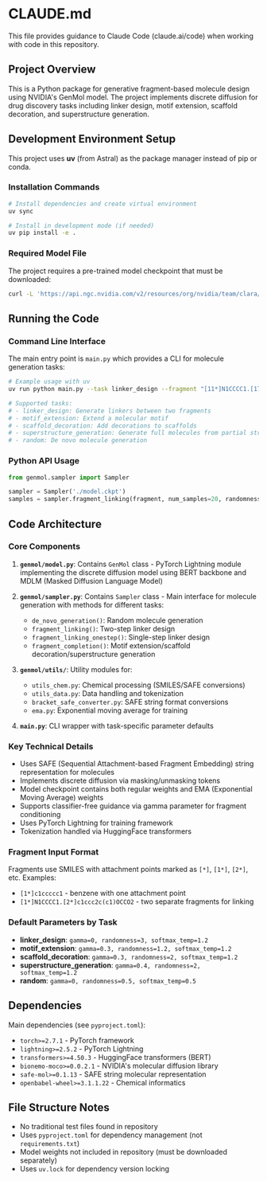 # CLAUDE.md

This file provides guidance to Claude Code (claude.ai/code) when working with code in this repository.

## Project Overview

This is a Python package for generative fragment-based molecule design using NVIDIA's GenMol model. The project implements discrete diffusion for drug discovery tasks including linker design, motif extension, scaffold decoration, and superstructure generation.

## Development Environment Setup

This project uses **uv** (from Astral) as the package manager instead of pip or conda.

### Installation Commands
```bash
# Install dependencies and create virtual environment
uv sync

# Install in development mode (if needed)
uv pip install -e .
```

### Required Model File
The project requires a pre-trained model checkpoint that must be downloaded:
```bash
curl -L 'https://api.ngc.nvidia.com/v2/resources/org/nvidia/team/clara/genmol_v1/1.0/files?redirect=true&path=model.ckpt' -o model.ckpt
```

## Running the Code

### Command Line Interface
The main entry point is `main.py` which provides a CLI for molecule generation tasks:

```bash
# Example usage with uv
uv run python main.py --task linker_design --fragment "[11*]N1CCCC1.[17*]c1ccc2c(c1)OCCO2" --num-samples 20

# Supported tasks:
# - linker_design: Generate linkers between two fragments
# - motif_extension: Extend a molecular motif
# - scaffold_decoration: Add decorations to scaffolds
# - superstructure_generation: Generate full molecules from partial structures
# - random: De novo molecule generation
```

### Python API Usage
```python
from genmol.sampler import Sampler

sampler = Sampler('./model.ckpt')
samples = sampler.fragment_linking(fragment, num_samples=20, randomness=3)
```

## Code Architecture

### Core Components

1. **`genmol/model.py`**: Contains `GenMol` class - PyTorch Lightning module implementing the discrete diffusion model using BERT backbone and MDLM (Masked Diffusion Language Model)

2. **`genmol/sampler.py`**: Contains `Sampler` class - Main interface for molecule generation with methods for different tasks:
   - `de_novo_generation()`: Random molecule generation
   - `fragment_linking()`: Two-step linker design 
   - `fragment_linking_onestep()`: Single-step linker design
   - `fragment_completion()`: Motif extension/scaffold decoration/superstructure generation

3. **`genmol/utils/`**: Utility modules for:
   - `utils_chem.py`: Chemical processing (SMILES/SAFE conversions)
   - `utils_data.py`: Data handling and tokenization
   - `bracket_safe_converter.py`: SAFE string format conversions
   - `ema.py`: Exponential moving average for training

4. **`main.py`**: CLI wrapper with task-specific parameter defaults

### Key Technical Details

- Uses SAFE (Sequential Attachment-based Fragment Embedding) string representation for molecules
- Implements discrete diffusion via masking/unmasking tokens
- Model checkpoint contains both regular weights and EMA (Exponential Moving Average) weights
- Supports classifier-free guidance via gamma parameter for fragment conditioning
- Uses PyTorch Lightning for training framework
- Tokenization handled via HuggingFace transformers

### Fragment Input Format
Fragments use SMILES with attachment points marked as `[*]`, `[1*]`, `[2*]`, etc. Examples:
- `[1*]c1ccccc1` - benzene with one attachment point
- `[1*]N1CCCC1.[2*]c1ccc2c(c1)OCCO2` - two separate fragments for linking

### Default Parameters by Task
- **linker_design**: `gamma=0, randomness=3, softmax_temp=1.2`
- **motif_extension**: `gamma=0.3, randomness=1.2, softmax_temp=1.2`  
- **scaffold_decoration**: `gamma=0.3, randomness=2, softmax_temp=1.2`
- **superstructure_generation**: `gamma=0.4, randomness=2, softmax_temp=1.2`
- **random**: `gamma=0, randomness=0.5, softmax_temp=0.5`

## Dependencies

Main dependencies (see `pyproject.toml`):
- `torch>=2.7.1` - PyTorch framework
- `lightning>=2.5.2` - PyTorch Lightning 
- `transformers>=4.50.3` - HuggingFace transformers (BERT)
- `bionemo-moco>=0.0.2.1` - NVIDIA's molecular diffusion library
- `safe-mol>=0.1.13` - SAFE string molecular representation
- `openbabel-wheel>=3.1.1.22` - Chemical informatics

## File Structure Notes

- No traditional test files found in repository
- Uses `pyproject.toml` for dependency management (not `requirements.txt`)
- Model weights not included in repository (must be downloaded separately)
- Uses `uv.lock` for dependency version locking